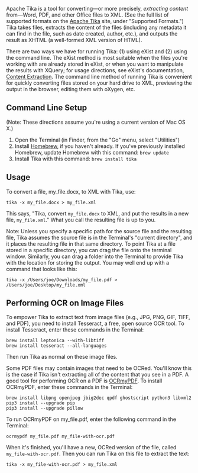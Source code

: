Apache Tika is a tool for converting—or more precisely, *extracting content* from—Word, PDF, and other Office files to XML. (See the full list of supported formats on the [Apache Tika](https://tika.apache.org/) site, under "Supported Formats.") Tika takes files, extracts the content of the files (including any metadata it can find in the file, such as date created, author, etc.), and outputs the result as XHTML (a well-formed XML version of HTML).

There are two ways we have for running Tika: (1) using eXist and (2) using the command line. The eXist method is most suitable when the files you're working with are already stored in eXist, or when you want to manipulate the results with XQuery; for usage directions, see eXist's documentation, [Content Extraction](http://exist-db.org/exist/apps/doc/contentextraction.xml). The command line method of running Tika is convenient for quickly converting files stored on your hard drive to XML, previewing the output in the browser, editing them with oXygen, etc.

## Command Line Setup

(Note: These directions assume you're using a current version of Mac OS X.)

1. Open the Terminal (in Finder, from the "Go" menu, select "Utilities")
1. Install [Homebrew](http://brew.sh/), if you haven't already. If you've previously installed Homebrew, update Homebrew with this command: `brew update`
1. Install Tika with this command: `brew install tika`

## Usage

To convert a file, my_file.docx, to XML with Tika, use: 

    tika -x my_file.docx > my_file.xml

This says, "Tika, convert `my_file.docx` to XML, and put the results in a new file, `my_file.xml`." What you call the resulting file is up to you.

Note: Unless you specify a specific path for the source file and the resulting file, Tika assumes the source file is in the Terminal's "current directory", and it places the resulting file in that same directory. To point Tika at a file stored in a specific directory, you can drag the file onto the terminal window. Similarly, you can drag a folder into the Terminal to provide Tika with the location for storing the output. You may well end up with a command that looks like this:

    tika -x /Users/joe/Downloads/my_file.pdf > /Users/joe/Desktop/my_file.xml

## Performing OCR on Image Files

To empower Tika to extract text from image files (e.g., JPG, PNG, GIF, TIFF, and PDF), you need to install Tesseract, a free, open source OCR tool. To install Tesseract, enter these commands in the Terminal:

    brew install leptonica --with-libtiff
    brew install tesseract --all-languages

Then run Tika as normal on these image files.

Some PDF files may contain images that need to be OCRed. You'll know this is the case if Tika isn't extracting all of the content that you see in a PDF. A good tool for performing OCR on a PDF is [OCRmyPDF](https://github.com/fritz-hh/OCRmyPDF). To install OCRmyPDF, enter these commands in the Terminal:

    brew install libpng openjpeg jbig2dec qpdf ghostscript python3 libxml2 
    pip3 install --upgrade pip
    pip3 install --upgrade pillow

To run OCRmyPDF on my_file.pdf, enter the following command in the Terminal:

    ocrmypdf my_file.pdf my_file-with-ocr.pdf

When it's finished, you'll have a new, OCRed version of the file, called `my_file-with-ocr.pdf`.  Then you can run Tika on this file to extract the text:

    tika -x my_file-with-ocr.pdf > my_file.xml